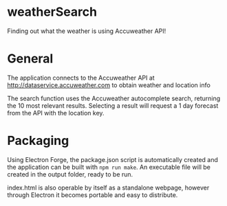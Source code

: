 # weatherSearch
Finding out what the weather is using Accuweather API!

# General
The application connects to the Accuweather API at http://dataservice.accuweather.com to obtain weather and location info

The search function uses the Accuweather autocomplete search, returning the 10 most relevant results. Selecting a result will request a 1 day forecast from the API with the location key.

# Packaging
Using Electron Forge, the package.json script is automatically created and the application can be built with `npm run make`. An executable file will be created in the output folder, ready to be run.

index.html is also operable by itself as a standalone webpage, however through Electron it becomes portable and easy to distribute.
